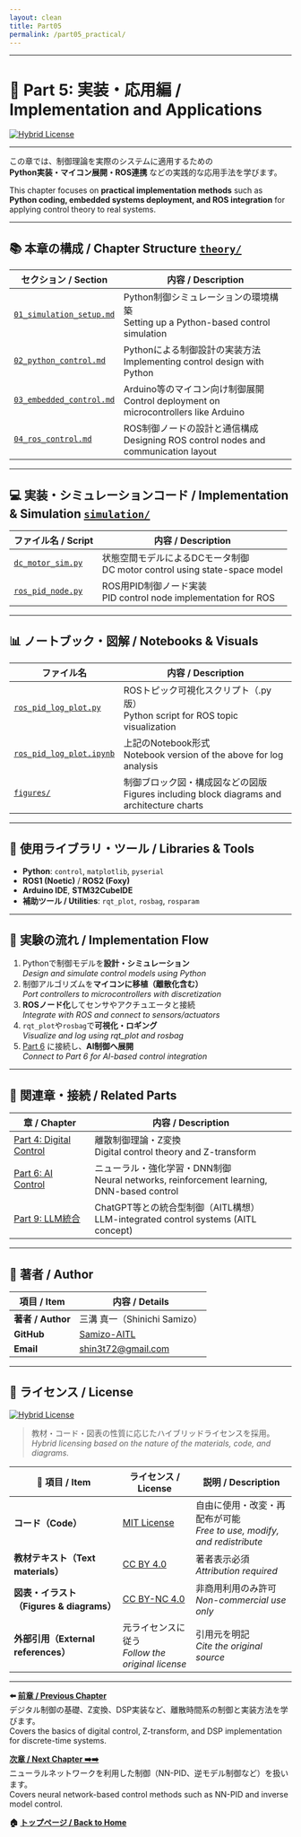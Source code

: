 ```yaml
---
layout: clean
title: Part05
permalink: /part05_practical/ 
---
```


---

# 🧪 Part 5: 実装・応用編 / Implementation and Applications
[![Hybrid License](https://img.shields.io/badge/license-Hybrid-blueviolet)](#-ライセンス--license)

---

この章では、制御理論を実際のシステムに適用するための  
**Python実装・マイコン展開・ROS連携** などの実践的な応用手法を学びます。

This chapter focuses on **practical implementation methods** such as  
**Python coding, embedded systems deployment, and ROS integration** for applying control theory to real systems.

---

## 📚 **本章の構成 / Chapter Structure** [`theory/`](https://samizo-aitl.github.io/EduController/part05_practical/theory/)

| **セクション / Section** | **内容 / Description** |
|--------------------------|-------------------------|
| [`01_simulation_setup.md`](https://samizo-aitl.github.io/EduController/part05_practical/theory/01_simulation_setup.html) | Python制御シミュレーションの環境構築<br>Setting up a Python-based control simulation |
| [`02_python_control.md`](https://samizo-aitl.github.io/EduController/part05_practical/theory/02_python_control.html) | Pythonによる制御設計の実装方法<br>Implementing control design with Python |
| [`03_embedded_control.md`](https://samizo-aitl.github.io/EduController/part05_practical/theory/03_embedded_control.html) | Arduino等のマイコン向け制御展開<br>Control deployment on microcontrollers like Arduino |
| [`04_ros_control.md`](https://samizo-aitl.github.io/EduController/part05_practical/theory/04_ros_control.html) | ROS制御ノードの設計と通信構成<br>Designing ROS control nodes and communication layout |

---

## 💻 **実装・シミュレーションコード / Implementation & Simulation** [`simulation/`](https://samizo-aitl.github.io/EduController/part05_practical/simulation/)

| **ファイル名 / Script** | **内容 / Description** |
|--------------------------|-------------------------|
| [`dc_motor_sim.py`](https://samizo-aitl.github.io/EduController/part05_practical/simulation/dc_motor_sim.py) | 状態空間モデルによるDCモータ制御<br>DC motor control using state-space model |
| [`ros_pid_node.py`](https://samizo-aitl.github.io/EduController/part05_practical/simulation/ros_pid_node.py) | ROS用PID制御ノード実装<br>PID control node implementation for ROS |

---

## 📊 **ノートブック・図解 / Notebooks & Visuals**

| **ファイル名** | **内容 / Description** |
|----------------|-------------------------|
| [`ros_pid_log_plot.py`](https://samizo-aitl.github.io/EduController/part05_practical/notebooks/ros_pid_log_plot.py) | ROSトピック可視化スクリプト（.py版）<br>Python script for ROS topic visualization |
| [`ros_pid_log_plot.ipynb`](https://samizo-aitl.github.io/EduController/part05_practical/notebooks/ros_pid_log_plot.ipynb) | 上記のNotebook形式<br>Notebook version of the above for log analysis |
| [`figures/`](https://samizo-aitl.github.io/EduController/part05_practical/figures/) | 制御ブロック図・構成図などの図版<br>Figures including block diagrams and architecture charts |

---

## 🔧 **使用ライブラリ・ツール / Libraries & Tools**

- **Python**: `control`, `matplotlib`, `pyserial`  
- **ROS1 (Noetic)** / **ROS2 (Foxy)**  
- **Arduino IDE**, **STM32CubeIDE**  
- **補助ツール / Utilities**: `rqt_plot`, `rosbag`, `rosparam`

---

## 🧪 **実験の流れ / Implementation Flow**

1. Pythonで制御モデルを**設計・シミュレーション**  
   *Design and simulate control models using Python*  
2. 制御アルゴリズムを**マイコンに移植（離散化含む）**  
   *Port controllers to microcontrollers with discretization*  
3. **ROSノード化**してセンサやアクチュエータと接続  
   *Integrate with ROS and connect to sensors/actuators*  
4. `rqt_plot`や`rosbag`で**可視化・ロギング**  
   *Visualize and log using rqt_plot and rosbag*  
5. [Part 6](https://samizo-aitl.github.io/EduController/part06_ai/) に接続し、**AI制御へ展開**  
   *Connect to Part 6 for AI-based control integration*

---

## 🔗 **関連章・接続 / Related Parts**

| **章 / Chapter** | **内容 / Description** |
|------------------|-------------------------|
| [Part 4: Digital Control](https://samizo-aitl.github.io/EduController/part04_digital/) | 離散制御理論・Z変換<br>Digital control theory and Z-transform |
| [Part 6: AI Control](https://samizo-aitl.github.io/EduController/part06_ai/) | ニューラル・強化学習・DNN制御<br>Neural networks, reinforcement learning, DNN-based control |
| [Part 9: LLM統合](https://samizo-aitl.github.io/EduController/part09_llm/) | ChatGPT等との統合型制御（AITL構想）<br>LLM-integrated control systems (AITL concept) |

---

## 👤 **著者 / Author**

| **項目 / Item** | **内容 / Details** |
|------------------|---------------------|
| **著者 / Author** | 三溝 真一（Shinichi Samizo） |
| **GitHub** | [Samizo-AITL](https://github.com/Samizo-AITL) |
| **Email** | [shin3t72@gmail.com](mailto:shin3t72@gmail.com) |

---

## 📄 **ライセンス / License**
[![Hybrid License](https://img.shields.io/badge/license-Hybrid-blueviolet)](#-ライセンス--license)  

> 教材・コード・図表の性質に応じたハイブリッドライセンスを採用。  
> *Hybrid licensing based on the nature of the materials, code, and diagrams.*

| 📌 項目 / Item | ライセンス / License | 説明 / Description |
|------|------|------|
| **コード（Code）** | [MIT License](https://opensource.org/licenses/MIT) | 自由に使用・改変・再配布が可能<br>*Free to use, modify, and redistribute* |
| **教材テキスト（Text materials）** | [CC BY 4.0](https://creativecommons.org/licenses/by/4.0/) | 著者表示必須<br>*Attribution required* |
| **図表・イラスト（Figures & diagrams）** | [CC BY-NC 4.0](https://creativecommons.org/licenses/by-nc/4.0/) | 非商用利用のみ許可<br>*Non-commercial use only* |
| **外部引用（External references）** | 元ライセンスに従う<br>*Follow the original license* | 引用元を明記<br>*Cite the original source* |

---

**⬅️ [前章 / Previous Chapter](https://samizo-aitl.github.io/EduController/part04_digital/)**  
デジタル制御の基礎、Z変換、DSP実装など、離散時間系の制御と実装方法を学びます。  
Covers the basics of digital control, Z-transform, and DSP implementation for discrete-time systems.

**[次章 / Next Chapter ➡️➡️](https://samizo-aitl.github.io/EduController/part06_nn_control/)**  
ニューラルネットワークを利用した制御（NN-PID、逆モデル制御など）を扱います。  
Covers neural network-based control methods such as NN-PID and inverse model control.

**🏠 [トップページ / Back to Home](https://samizo-aitl.github.io/EduController/)**
